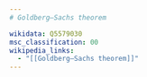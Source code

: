 ```yaml
---
# Goldberg–Sachs theorem

wikidata: Q5579030
msc_classification: 00
wikipedia_links:
  - "[[Goldberg–Sachs theorem]]"
---
```

